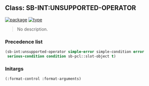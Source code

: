 ## Class: SB-INT:UNSUPPORTED-OPERATOR
[![package](https://img.shields.io/badge/Package-SB--INT-5f9ea0.svg?style=social&colorA=999999)](../) [![type](https://img.shields.io/badge/Type-Class-5f9ea0.svg?style=social&colorA=999999)](../#class) 

> No description.

### Precedence list
```cl
(sb-int:unsupported-operator simple-error simple-condition error
 serious-condition condition sb-pcl::slot-object t)
```
### Initargs
```cl
(:format-control :format-arguments)
```
